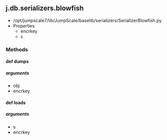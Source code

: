 ## j.db.serializers.blowfish

- /opt/jumpscale7/lib/JumpScale/baselib/serializers/SerializerBlowfish.py
- Properties
    - encrkey
    - c

### Methods

#### def dumps 
##### arguments

- obj
- encrkey
#### def loads 
##### arguments

- s
- encrkey
